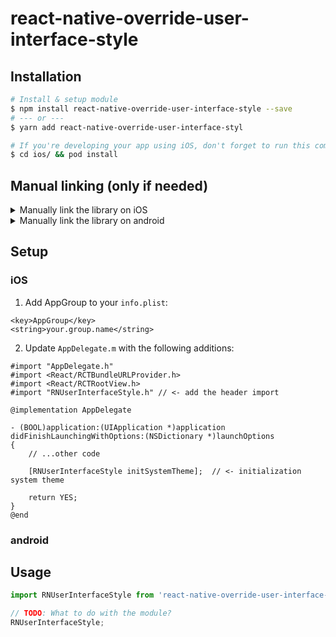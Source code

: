 # react-native-override-user-interface-style

## Installation

```bash
# Install & setup module
$ npm install react-native-override-user-interface-style --save
# --- or ---
$ yarn add react-native-override-user-interface-styl

# If you're developing your app using iOS, don't forget to run this command
$ cd ios/ && pod install
```


## Manual linking (only if needed)

<details>
<summary>Manually link the library on iOS</summary>
</br>

Add this line to your `ios/Podfile` file, then run `pod install`.

```bash
target 'YourAwesomeProject' do
  # …
  pod 'RNUserInterfaceStyle', :path => '../node_modules/react-native-override-user-interface-style'
end
```
</details>


<details>
<summary>Manually link the library on android</summary>
</br>

1. Add the following lines to `android/settings.gradle`:

```gradle
include ':react-native-override-user-interface-style'
project(':react-native-override-user-interface-style').projectDir = new File(rootProject.projectDir, '../node_modules/react-native-override-user-interface-style/android')
```

2. Add the implementation line to the dependencies in `android/app/build.gradle`:

```gradle
dependencies {
  // ...
  implementation project(':react-native-override-user-interface-style')
}
```

3. Add the import and link the package in `MainApplication.java`:

```java
package com.maruzzing.rnuserinterfacestyle.RNUserInterfaceStylePackage; 

public class MainApplication extends Application implements ReactApplication {

  // …
    @Override
    protected List<ReactPackage> getPackages() {
      List<ReactPackage> packages = new PackageList(this).getPackages();
      // Packages that cannot be autolinked yet can be added manually here, for example:
      // …
      packages.add(new RNUserInterfaceStylePackage());
      return packages;
    }
  // …
}
```

</details>


## Setup

### iOS
1. Add AppGroup to your `info.plist`:
```
<key>AppGroup</key>
<string>your.group.name</string>
```

2. Update `AppDelegate.m` with the following additions:
```obj-c
#import "AppDelegate.h"
#import <React/RCTBundleURLProvider.h>
#import <React/RCTRootView.h>
#import "RNUserInterfaceStyle.h" // <- add the header import

@implementation AppDelegate

- (BOOL)application:(UIApplication *)application didFinishLaunchingWithOptions:(NSDictionary *)launchOptions
{
    // ...other code

    [RNUserInterfaceStyle initSystemTheme];  // <- initialization system theme

    return YES;
}
@end
```

### android


## Usage
```javascript
import RNUserInterfaceStyle from 'react-native-override-user-interface-style';

// TODO: What to do with the module?
RNUserInterfaceStyle;
```
